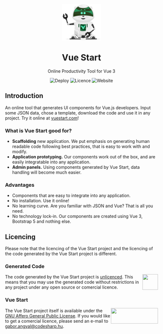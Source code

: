 <p align="center">
  <img align="center" src="https://raw.githubusercontent.com/BootGen/VueStart/master/ClientApp/src/assets/vuecoon_default.webp" width="128px" height="120px">
</p>
<h1 align="center">
  Vue Start
</h1>
<p align="center">
  Online Productivity Tool for Vue 3
</p>
<p align="center">
  <a style="text-decoration:none" href="https://github.com/BootGen/VueStart/actions" target="_blank">
    <img src="https://github.com/BootGen/VueStart/actions/workflows/dotnet.yml/badge.svg?branch=master" alt="Deploy" />
  </a>
  <a style="text-decoration:none" href="https://github.com/BootGen/VueStart/blob/master/LICENSE" target="_blank">
    <img src="https://img.shields.io/github/license/BootGen/VueStart" alt="Licence" />
  </a>
  <a style="text-decoration:none" href="https://vuestart.com" target="_blank">
    <img src="https://img.shields.io/badge/Website-vuestart.com-blue" alt="Website" />
  </a>
</p>

## Introduction

An online tool that generates UI components for Vue.js developers. Input some JSON data, chose a template, download the code and use it in any project. Try it online at [vuestart.com](https://vuestart.com)!


### What is Vue Start good for?

  - **Scaffolding** new application. We put emphasis on generating human readable code following best practices, that is easy to work with and modify.
  - **Application prototyping.** Our components work out of the box, and are easily integratable into any application.
  - **Admin panels.** Using components generated by Vue Start, data handling will become much easier.

### Advantages

 - Components that are easy to integrate into any application.
 - No installation. Use it online!
 - No learning curve. Are you familiar with JSON and Vue? That is all you need.
 - No technology lock-in. Our components are created using Vue 3, Bootstrap 5 and nothing else.

## Licencing
Please note that the licencing of the Vue Start project and the licencing of the code generated by the Vue Start project is different.

### Generated Code

<img src="https://upload.wikimedia.org/wikipedia/commons/thumb/e/eb/PD-icon-black.svg/196px-PD-icon-black.svg.png" width="51px" height="51px"  align="right" >

The code generated by the Vue Start project is [unlicenced](https://unlicense.org). This means that you may use the generated code without restrictions in any project under any open source or comercial licence. 

### Vue Start

<img src="https://www.gnu.org/graphics/agplv3-155x51.png" width="155px" height="51px"  align="right" >

The Vue Start project itself is available under the [GNU Affero General Public License](https://www.gnu.org/licenses/agpl-3.0.en.html). If you would like to get a comercial licence, please send an e-mail to [gabor.angyal@codesharp.hu](mailto://gabor.angyal@codesharp.hu).
